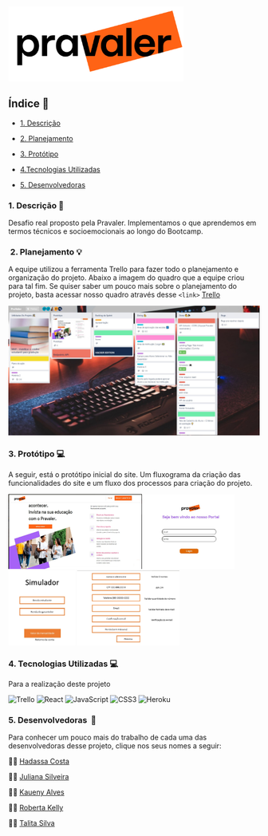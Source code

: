 <img src = "./src/images/pravaler.png" height='150' widht='150'>

## Índice :rocket:

- [1. Descrição](#1-descrição)

- [2. Planejamento](#2-planejamento)

- [3. Protótipo](#3-Protótipo)

- [4.Tecnologias Utilizadas](#4-tecnologias-utilizadas)

- [5. Desenvolvedoras](#7-desenvolvedoras)

### 1. Descrição :pencil:
Desafio real proposto pela Pravaler. Implementamos o que aprendemos em termos técnicos e socioemocionais ao longo do Bootcamp.

###  2. Planejamento :bulb:
A equipe utilizou a ferramenta Trello para fazer todo o planejamento e organização do projeto. Abaixo a imagem do quadro que a equipe criou para tal fim. Se quiser saber um pouco mais sobre o planejamento do projeto, basta acessar nosso quadro através desse `<link>` [Trello](https://trello.com/b/Fb5RufFT/pravaler)

![img](./src/images/trello.png)

### 3. Protótipo :computer:
A seguir, está o protótipo inicial do site. Um fluxograma da criação das funcionalidades do site e um fluxo dos processos para criação do projeto.

<img src = "./src/images/home1.png" height='150' widht='150'>
<img src = "./src/images/home2.png" height='150' widht='150'>
<img src = "./src/images/home3.png" height='150' widht='150'>
<img src = "./src/images/home4.png" height='150' widht='150'>

### 4. Tecnologias Utilizadas :computer:
Para a realização deste projeto 

<img alt="Trello" src="https://img.shields.io/badge/Trello%20-%23026AA7.svg?&style=for-the-badge&logo=Trello&logoColor=white"/>

<img alt="React" src="https://img.shields.io/badge/react%20-%2320232a.svg?&style=for-the-badge&logo=react&logoColor=%2361DAFB"/>

<img alt="JavaScript" src="https://img.shields.io/badge/javascript%20-%23323330.svg?&style=for-the-badge&logo=javascript&logoColor=%23F7DF1E"/>

<img alt="CSS3" src="https://img.shields.io/badge/css3%20-%231572B6.svg?&style=for-the-badge&logo=css3&logoColor=white"/>

<img alt="Heroku" src="https://img.shields.io/badge/heroku%20-%23430098.svg?&style=for-the-badge&logo=heroku&logoColor=white"/>

### 5. Desenvolvedoras  :camera_flash:
Para conhecer um pouco mais do trabalho de cada uma das desenvolvedoras desse projeto, clique nos seus nomes a seguir:

:woman_student: <a href="https://github.com/Costahadassa">Hadassa Costa </a>

:woman_student: <a href="https://github.com/JulianaAmoriN">Juliana Silveira</a> 

:woman_student: <a href="https://github.com/Kaueny-Alves">Kaueny Alves </a>

:woman_student: <a href="https://github.com/RobertaKelly">Roberta Kelly</a>

:woman_student: <a href="https://github.com/Talita-8">Talita Silva </a> 
